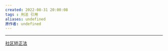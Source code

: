 ```yaml
---
created: 2022-08-31 20:00:08
tags : 刑法 引用
aliases: undefined
原作者: undefined
---
```

---
[社区矫正法](https://www.mca.gov.cn/article/gk/fg/jczqhsqjs/202002/20200200024585.shtml)



